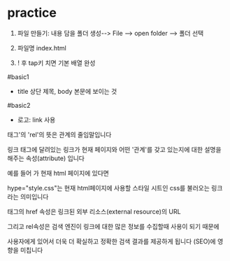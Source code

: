 # practice

1. 파일 만들기: 내용 담을 폴더 생성--> File --> open folder --> 폴더 선택

2. 파일명 index.html

3. ! 후 tap키 치면 기본 배열 완성

#basic1
- title 상단 제목, body 본문에 보이는 것

#basic2
- 로고: link 사용

  
<Link>태그'의 'rel'의 뜻은 관계의 줄임말입니다

링크 태그에 달려있는 링크가 현재 페이지와 어떤 '관계'를 갖고 있는지에 대한 설명을 해주는 속성(attribute) 입니다 

예를 들어 <link rel="stylesheet " hype="style.css"> 가 현재 html 페이지에 있다면

hype="style.css"는 현재 html페이지에 사용할 스타일 시트인 css를 불러오는 링크라는 의미입니다 

<link> 태그의 href 속성은 링크된 외부 리소스(external resource)의 URL
​

그리고 rel속성은 검색 엔진이 링크에 대한 많은 정보를 수집할때 사용이 되기 때문에

사용자에게 있어서 더욱 더 확실하고 정확한 검색 결과를 제공하게 됩니다 (SEO)에 영향을 미칩니다 
